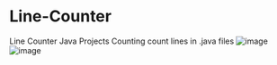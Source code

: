 # Line-Counter
Line Counter Java Projects
Counting count lines in .java files
![image](https://user-images.githubusercontent.com/68866537/196955637-384b980d-90e2-46e3-b4cc-8af698fa7f1f.png)
![image](https://user-images.githubusercontent.com/68866537/196955948-2ee29223-fb23-4440-ad6f-a4dff033a579.png)
